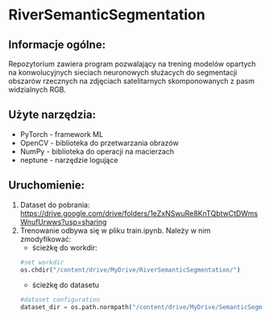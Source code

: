# RiverSemanticSegmentation

## Informacje ogólne:

Repozytorium zawiera program pozwalający na trening modelów opartych na konwolucyjnych sieciach neuronowych służacych do segmentacji obszarów rzecznych na zdjęciach satelitarnych skomponowanych z pasm widzialnych RGB.

## Użyte narzędzia:
- PyTorch - framework ML
- OpenCV - biblioteka do przetwarzania obrazów
- NumPy - biblioteka do operacji na macierzach
- neptune - narzędzie logujące

## Uruchomienie:

1. Dataset do pobrania: https://drive.google.com/drive/folders/1eZxNSwuRe8KnTQbtwCtDWmsWnufUrwws?usp=sharing
2. Trenowanie odbywa się w pliku train.ipynb. Należy w nim zmodyfikować:
	- ścieżkę do workdir:
	```python
	#set workdir
	os.chdir("/content/drive/MyDrive/RiverSemanticSegmentation/")
	```
	- ścieżkę do datasetu
	```python
	#dataset configuration
	dataset_dir = os.path.normpath("/content/drive/MyDrive/SemanticSegmentationV2/dataset/")
	```

